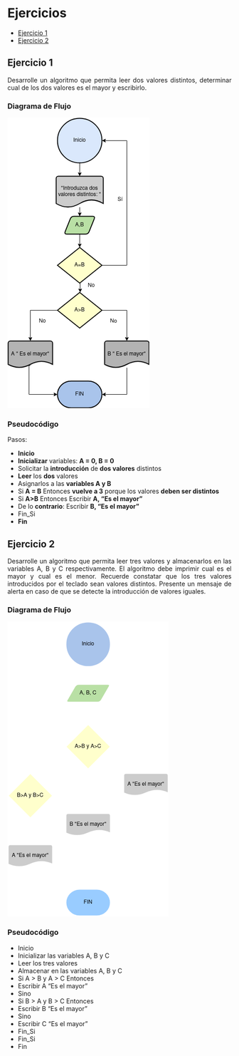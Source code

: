<div align="justify">

# Ejercicios

- [Ejercicio 1](#ejercicio1)
- [Ejercicio 2](#ejercicio-2)

## Ejercicio 1 <a name="ejercicio1"></a>
Desarrolle un algoritmo que permita leer dos valores distintos, determinar cual de los dos valores es el mayor y escribirlo.

### Diagrama de Flujo
<img src="images/Diagrama-flujo.png"/>

### Pseudocódigo

Pasos:

- __Inicio__
- __Inicializar__ variables: __A = 0, B = 0__
- Solicitar la __introducción__ de __dos valores__ distintos
- __Leer__ los __dos__ valores
- Asignarlos a las __variables A y B__
- Si __A = B__ Entonces __vuelve a 3__ porque los valores __deben ser distintos__
- Si __A>B__ Entonces Escribir __A, “Es el mayor”__
- De lo __contrario__: Escribir __B, “Es el mayor”__
- Fin_Si
- __Fin__

## Ejercicio 2 <a name="ejercicio2"></a>
Desarrolle un algoritmo que permita leer tres valores y almacenarlos en las variables A, B y C respectivamente. El algoritmo debe imprimir cual es el mayor y cual es el menor. Recuerde constatar que los tres valores introducidos por el teclado sean valores distintos. Presente un mensaje de alerta en caso de que se detecte la introducción de valores iguales.

### Diagrama de Flujo
<img src="images/Diagrama-flujo-2.png"/>

### Pseudocódigo
- Inicio
- Inicializar las variables A, B y C
- Leer los tres valores
- Almacenar en las variables A, B y C
- Si A > B y A > C Entonces
- Escribir A “Es el mayor”
- Sino
- Si B > A y B > C Entonces
- Escribir B “Es el mayor”
- Sino
- Escribir C “Es el mayor”
- Fin_Si
- Fin_Si
- Fin
</div>
